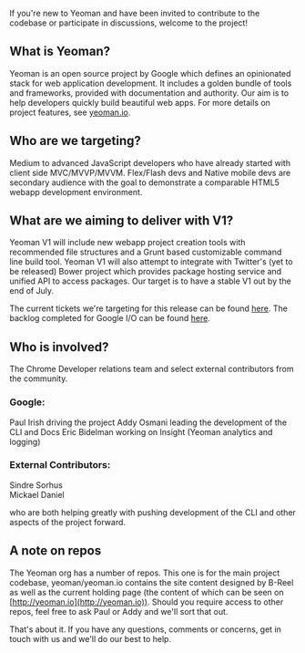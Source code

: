 If you're new to Yeoman and have been invited to contribute to the codebase or participate in discussions, welcome to the project!

## What is Yeoman?

Yeoman is an open source project by Google which defines an opinionated stack for web application development. It includes a golden bundle of tools and frameworks, provided with documentation and authority. Our aim is to help developers quickly build beautiful web apps. For more details on project features, see [yeoman.io](http://yeoman.io).

## Who are we targeting?

Medium to advanced JavaScript developers who have already started with client side MVC/MVVP/MVVM. Flex/Flash devs and Native mobile devs are secondary audience with the goal to demonstrate a comparable HTML5 webapp development environment.

## What are we aiming to deliver with V1?

Yeoman V1 will include new webapp project creation tools with recommended file structures and a Grunt based customizable command line build tool. Yeoman V1 will also attempt to integrate with Twitter's (yet to be released) Bower project which provides package hosting service and unified API to access packages. Our target is to have a stable V1 out by the end of July.

The current tickets we're targeting for this release can be found [here](https://github.com/yeoman/yeoman/issues/112). The backlog completed for Google I/O can be found [here](https://github.com/yeoman/yeoman/issues/71).

## Who is involved?

The Chrome Developer relations team and select external contributors from the community. 

### Google:

Paul Irish driving the project
Addy Osmani leading the development of the CLI and Docs
Eric Bidelman working on Insight (Yeoman analytics and logging)

### External Contributors:

Sindre Sorhus  
Mickael Daniel

who are both helping greatly with pushing development of the CLI and other aspects of the project forward.

## A note on repos

The Yeoman org has a number of repos. This one is for the main project codebase, yeoman/yeoman.io contains the site content designed by B-Reel as well as the current holding page (the content of which can be seen on [http://yeoman.io](http://yeoman.io)). Should you require access to other repos, feel free to ask Paul or Addy and we'll sort that out.

That's about it. If you have any questions, comments or concerns, get in touch with us and we'll do our best to help.
